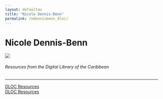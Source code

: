 ```yaml
---
layout: defaultau
title: "Nicole Dennis-Benn"
permalink: /ndennisbenn_dloc/
---
```

<!-- partial:index.partial.html -->
<div class="content">
    <h1>Nicole Dennis-Benn</h1>
    <div class="quote">
        <div><img src="https://static01.nyt.com/images/2019/05/30/books/30dennisbenn2/merlin_155609961_59e190b7-6c87-477f-84e2-79db9d94606c-superJumbo.jpg" class="logo"></div>
    </div>
    <body>
    <h6>Resources from the Digital Library of the Caribbean</h6><hr> 
        <a href="https://www.dloc.com/AA00090268/00035/pdf" target="_blank">DLOC Resources</a><br>
        <a href="https://www.dloc.com/AA00090268/00031/pdf" target="_blank">DLOC Resources</a><br>
    </body> 
          </div>
  <!-- partial -->
<script src='https://cdnjs.cloudflare.com/ajax/libs/jquery/3.1.1/jquery.min.js'></script><script  src="{{ site.baseurl }}/assets/js/authorscript.js"></script>
